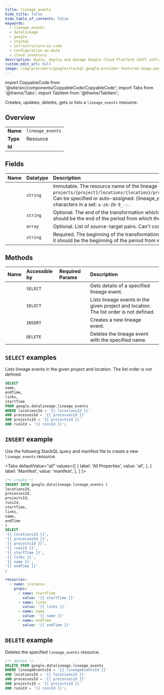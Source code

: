 ```yaml
---
title: lineage_events
hide_title: false
hide_table_of_contents: false
keywords:
  - lineage_events
  - datalineage
  - google
  - stackql
  - infrastructure-as-code
  - configuration-as-data
  - cloud inventory
description: Query, deploy and manage Google Cloud Platform (GCP) infrastructure and resources using SQL
custom_edit_url: null
image: /img/providers/google/stackql-google-provider-featured-image.png
---
```


import CopyableCode from '@site/src/components/CopyableCode/CopyableCode';
import Tabs from '@theme/Tabs';
import TabItem from '@theme/TabItem';

Creates, updates, deletes, gets or lists a <code>lineage_events</code> resource.

## Overview
<table><tbody>
<tr><td><b>Name</b></td><td><code>lineage_events</code></td></tr>
<tr><td><b>Type</b></td><td>Resource</td></tr>
<tr><td><b>Id</b></td><td><CopyableCode code="google.datalineage.lineage_events" /></td></tr>
</tbody></table>

## Fields
| Name | Datatype | Description |
|:-----|:---------|:------------|
| <CopyableCode code="name" /> | `string` | Immutable. The resource name of the lineage event. Format: `projects/{project}/locations/{location}/processes/{process}/runs/{run}/lineageEvents/{lineage_event}`. Can be specified or auto-assigned. {lineage_event} must be not longer than 200 characters and only contain characters in a set: `a-zA-Z0-9_-:.` |
| <CopyableCode code="endTime" /> | `string` | Optional. The end of the transformation which resulted in this lineage event. For streaming scenarios, it should be the end of the period from which the lineage is being reported. |
| <CopyableCode code="links" /> | `array` | Optional. List of source-target pairs. Can't contain more than 100 tuples. |
| <CopyableCode code="startTime" /> | `string` | Required. The beginning of the transformation which resulted in this lineage event. For streaming scenarios, it should be the beginning of the period from which the lineage is being reported. |

## Methods
| Name | Accessible by | Required Params | Description |
|:-----|:--------------|:----------------|:------------|
| <CopyableCode code="get" /> | `SELECT` | <CopyableCode code="lineageEventsId, locationsId, processesId, projectsId, runsId" /> | Gets details of a specified lineage event. |
| <CopyableCode code="list" /> | `SELECT` | <CopyableCode code="locationsId, processesId, projectsId, runsId" /> | Lists lineage events in the given project and location. The list order is not defined. |
| <CopyableCode code="create" /> | `INSERT` | <CopyableCode code="locationsId, processesId, projectsId, runsId" /> | Creates a new lineage event. |
| <CopyableCode code="delete" /> | `DELETE` | <CopyableCode code="lineageEventsId, locationsId, processesId, projectsId, runsId" /> | Deletes the lineage event with the specified name. |

## `SELECT` examples

Lists lineage events in the given project and location. The list order is not defined.

```sql
SELECT
name,
endTime,
links,
startTime
FROM google.datalineage.lineage_events
WHERE locationsId = '{{ locationsId }}'
AND processesId = '{{ processesId }}'
AND projectsId = '{{ projectsId }}'
AND runsId = '{{ runsId }}'; 
```

## `INSERT` example

Use the following StackQL query and manifest file to create a new <code>lineage_events</code> resource.

<Tabs
    defaultValue="all"
    values={[
        { label: 'All Properties', value: 'all', },
        { label: 'Manifest', value: 'manifest', },
    ]
}>
<TabItem value="all">

```sql
/*+ create */
INSERT INTO google.datalineage.lineage_events (
locationsId,
processesId,
projectsId,
runsId,
startTime,
links,
name,
endTime
)
SELECT 
'{{ locationsId }}',
'{{ processesId }}',
'{{ projectsId }}',
'{{ runsId }}',
'{{ startTime }}',
'{{ links }}',
'{{ name }}',
'{{ endTime }}'
;
```
</TabItem>
<TabItem value="manifest">

```yaml
resources:
  - name: instance
    props:
      - name: startTime
        value: '{{ startTime }}'
      - name: links
        value: '{{ links }}'
      - name: name
        value: '{{ name }}'
      - name: endTime
        value: '{{ endTime }}'

```
</TabItem>
</Tabs>

## `DELETE` example

Deletes the specified <code>lineage_events</code> resource.

```sql
/*+ delete */
DELETE FROM google.datalineage.lineage_events
WHERE lineageEventsId = '{{ lineageEventsId }}'
AND locationsId = '{{ locationsId }}'
AND processesId = '{{ processesId }}'
AND projectsId = '{{ projectsId }}'
AND runsId = '{{ runsId }}';
```

